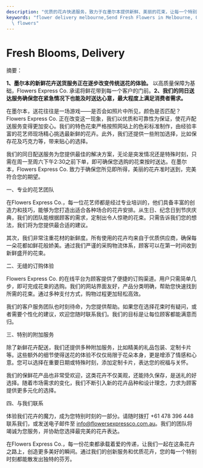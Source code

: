 ```yaml
---
description: "优质的花卉快递服务，致力于在墨尔本提供新鲜、美丽的花束，让每一个特别的时刻更具意义。"
keywords: "flower delivery melbourne,Send Fresh Flowers in Melbourne, Online Flower Delivery,melbourne\
  \ flowers"
---
```

# Fresh Blooms, Delivery

摘要：

**1、墨尔本的新鲜花卉送货服务正在逐步改变传统送花的体验。** 以高质量保障为基础，Flowers Express Co. 承诺将鲜花带到每一个客户的门前。**2、我们的同日送达服务确保您在紧急情况下也能及时送达心意，最大程度上满足消费者需求。** 

在墨尔本，送花往往是一场游戏——是否会如照片中所见，颜色是否匹配？Flowers Express Co. 正在改变这一现象，我们以优质和可靠性为保证，使花卉配送服务变得更加安心。我们的特色花束严格按照网站上的色彩标准制作，由经验丰富的花艺师现场精心挑选最新鲜的花卉。此外，我们还提供一些附加选择，比如保存花及巧克力等，带来贴心的选择。

我们的同日配送服务为您提供最佳的解决方案，无论是突发情况还是特殊时刻，只需在周一至周六下午2:30之前下单，即可确保您选购的花束按时送达。在墨尔本，Flowers Express Co. 致力于确保您所见即所得，美丽的花卉准时送到，完美符合您的期望。

一、专业的花艺团队

在Flowers Express Co.，每一位花艺师都是经过专业培训的，他们具备丰富的创造力和技巧，能够为您打造出适合各种场合的花卉安排。从生日、纪念日到节庆庆典，我们的团队能根据顾客的需求，定制出令人惊艳的花束。只需告诉我们您的想法，我们将为您提供最合适的建议。

其次，我们非常注重花材的新鲜度。所有使用的花卉均来自于优质供应商，确保每一朵花都如鲜花般娇美。通过我们严谨的采购物流体系，顾客可以在第一时间收到新鲜盛开的花束。

二、无缝的订购体验

Flowers Express Co. 的在线平台为顾客提供了便捷的订购渠道。用户只需简单几步，即可完成花束的选购。我们的网站界面友好，产品分类明确，帮助您快速找到所需的花束。通过多种支付方式，购物过程更加轻松高效。

我们的客户服务团队也时刻待命，为您提供帮助。如果您在选择花束时有疑问，或者需要个性化的建议，欢迎您随时联系我们。我们的目标是让每位顾客都能满意而归。

三、特别的附加服务

除了新鲜花卉配送，我们还提供多种附加服务，比如精美的礼品包装、定制卡片等。这些额外的细节使得送花的体验不仅仅局限于花朵本身，更是增添了情感和心意。您可以选择在重要日期或特殊时刻，添加定制卡片，表达您的祝福与关怀。

我们的保鲜花产品也非常受欢迎，这类花卉不仅美观，还能持久保存，是送礼的好选择。随着市场需求的变化，我们不断引入新的花卉品种和设计理念，力求为顾客提供更多元化的选择。

四、与我们联系

体验我们花卉的魔力，成为您特别时刻的一部分。请随时拨打 +61 478 396 448 联系我们，或发送电子邮件至 info@flowersexpressco.com.au。我们的团队将竭诚为您服务，并协助您选择最完美的花卉表达。

在Flowers Express Co.，每一份花束都承载着爱的传递，让我们一起在这条花卉之路上，创造更多美好的瞬间。通过我们的创新服务和优质花卉，您的每一个特别时刻都能散发出独特的芬芳。
